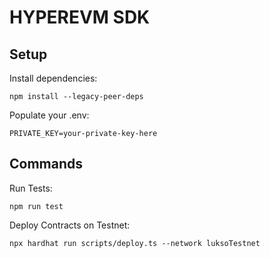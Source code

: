 # HYPEREVM SDK

## Setup

Install dependencies:

```
npm install --legacy-peer-deps
```

Populate your .env:

```
PRIVATE_KEY=your-private-key-here
```

## Commands

Run Tests:

```
npm run test
```

Deploy Contracts on Testnet:

```
npx hardhat run scripts/deploy.ts --network luksoTestnet
```
